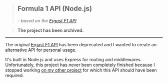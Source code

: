 > ## Formula 1 API (Node.js)
> *- based on the [Ergast F1 API](https://github.com/jcnewell/ergast-f1-api)*

> **The project has been archived.**
---

The original [Ergast F1 API](https://github.com/jcnewell/ergast-f1-api) has been deprecated and I wanted to create an alternative API for personal usage.

It's built in Node.js and uses Express for routing and middlewares.
Unfortunately, this project has never been completely finished because I stopped working [on my other project](https://github.com/maateh/f1-tracker) for which this API should have been required.

